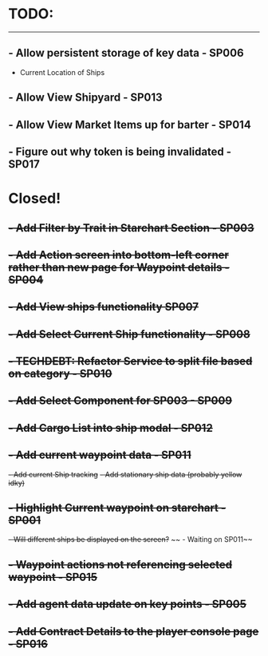 # TODO:

-------------------------

## - Allow persistent storage of key data - SP006
 - Current Location of Ships

## - Allow View Shipyard - SP013

## - Allow View Market Items up for barter - SP014

## - Figure out why token is being invalidated - SP017

# Closed!

## ~~- Add Filter by Trait in Starchart Section - SP003~~

## ~~- Add Action screen into bottom-left corner rather than new page for Waypoint details - SP004~~

## ~~- Add View ships functionality SP007~~

## ~~- Add Select Current Ship functionality - SP008~~

## ~~- TECHDEBT: Refactor Service to split file based on category - SP010~~

## ~~- Add Select Component for SP003 - SP009~~ 

## ~~- Add Cargo List into ship modal - SP012~~

## ~~- Add current waypoint data - SP011~~
 ~~- Add current Ship tracking~~
 ~~- Add stationary ship data (probably yellow idky)~~

## ~~- Highlight Current waypoint on starchart - SP001~~
~~- Will different ships be displayed on the screen?~~
~~ - Waiting on SP011~~

## ~~- Waypoint actions not referencing selected waypoint - SP015~~

## ~~- Add agent data update on key points - SP005~~

## ~~- Add Contract Details to the player console page - SP016~~